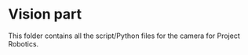 # Vision part
This folder contains all the script/Python files for the camera for Project Robotics. 

